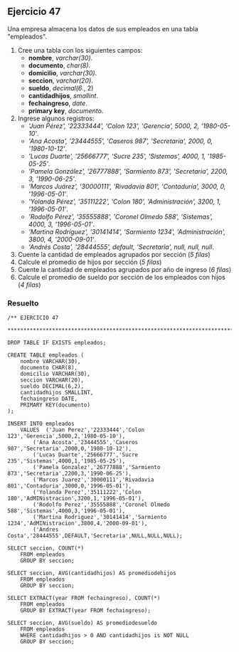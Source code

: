 ## Ejercicio 47

Una empresa almacena los datos de sus empleados en una tabla "empleados".

1. Cree una tabla con los siguientes campos:
	* **nombre**, *varchar(30)*.
	* **documento**, *char(8)*.
	* **domicilio**, *varchar(30)*.
	* **seccion**, *varchar(20)*.
	* **sueldo**, *decimal(6*., 2)
	* **cantidadhijos**, *smallint*.
	* **fechaingreso**, *date*.
	* **primary key**, *documento*.
2. Ingrese algunos registros:
	* *'Juan Pérez', '22333444', 'Colon 123', 'Gerencia', 5000, 2, '1980-05-10'*.
	* *'Ana Acosta', '23444555', 'Caseros 987', 'Secretaria', 2000, 0, '1980-10-12'*.
	* *'Lucas Duarte', '25666777', 'Sucre 235', 'Sistemas', 4000, 1, '1985-05-25'*.
	* *'Pamela González', '26777888', 'Sarmiento 873', 'Secretaria', 2200, 3, '1990-06-25'*.
	* *'Marcos Juárez', '30000111', 'Rivadavia 801', 'Contaduría', 3000, 0, '1996-05-01'*.
	* *'Yolanda Pérez', '35111222', 'Colon 180', 'Administración', 3200, 1, '1996-05-01'*.
	* *'Rodolfo Pérez', '35555888', 'Coronel Olmedo 588', 'Sistemas', 4000, 3, '1996-05-01'*.
	* *'Martina Rodríguez', '30141414', 'Sarmiento 1234', 'Administración', 3800, 4, '2000-09-01'*.
	* *'Andrés Costa', '28444555', default, 'Secretaria', null, null, null*.
3. Cuente la cantidad de empleados agrupados por sección (*5 filas*)
4. Calcule el promedio de hijos por sección (*5 filas*)
5. Cuente la cantidad de empleados agrupados por año de ingreso (*6 filas*)
6. Calcule el promedio de sueldo por sección de los empleados con hijos (*4 filas*)


### Resuelto	
``` 			
/** EJERCICIO 47
 ******************************************************************************/

DROP TABLE IF EXISTS empleados;

CREATE TABLE empleados (
	nombre VARCHAR(30),
	documento CHAR(8),
	domicilio VARCHAR(30),
	seccion VARCHAR(20),
	sueldo DECIMAL(6,2),
	cantidadhijos SMALLINT,
	fechaingreso DATE,
	PRIMARY KEY(documento)
);

INSERT INTO empleados
	VALUES	('Juan Perez','22333444','Colon 123','Gerencia',5000,2,'1980-05-10'),
		('Ana Acosta','23444555','Caseros 987','Secretaria',2000,0,'1980-10-12'),
		('Lucas Duarte','25666777','Sucre 235','Sistemas',4000,1,'1985-05-25'),
		('Pamela Gonzalez','26777888','Sarmiento 873','Secretaria',2200,3,'1990-06-25'),
		('Marcos Juarez','30000111','Rivadavia 801','Contaduria',3000,0,'1996-05-01'),
		('Yolanda Perez','35111222','Colon 180','AdMINistracion',3200,1,'1996-05-01'),
		('Rodolfo Perez','35555888','Coronel Olmedo 588','Sistemas',4000,3,'1996-05-01'),
		('Martina Rodriguez','30141414','Sarmiento 1234','AdMINistracion',3800,4,'2000-09-01'),
		('Andres Costa','28444555',DEFAULT,'Secretaria',NULL,NULL,NULL);
		
SELECT seccion, COUNT(*)
	FROM empleados
	GROUP BY seccion;
	
SELECT seccion, AVG(cantidadhijos) AS promediodehijos
	FROM empleados
	GROUP BY seccion;
	
SELECT EXTRACT(year FROM fechaingreso), COUNT(*)
	FROM empleados
	GROUP BY EXTRACT(year FROM fechaingreso);
	
SELECT seccion, AVG(sueldo) AS promediodesueldo
	FROM empleados
	WHERE cantidadhijos > 0 AND cantidadhijos is NOT NULL
	GROUP BY seccion;


``` 			

